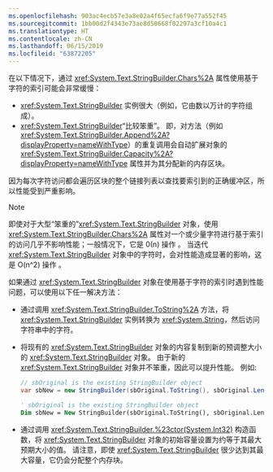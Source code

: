 ```yaml
---
ms.openlocfilehash: 903ac4ecb57e3a8e02a4f65ecfa6f9e77a552f45
ms.sourcegitcommit: 1bb00d2f4343e73ae8d58668f02297a3cf10a4c1
ms.translationtype: HT
ms.contentlocale: zh-CN
ms.lasthandoff: 06/15/2019
ms.locfileid: "63872205"
---
```

在以下情况下，通过 <xref:System.Text.StringBuilder.Chars%2A> 属性使用基于字符的索引可能会非常缓慢：

- <xref:System.Text.StringBuilder> 实例很大（例如，它由数以万计的字符组成）。
- <xref:System.Text.StringBuilder>“比较笨重”。 即，对方法（例如 <xref:System.Text.StringBuilder.Append%2A?displayProperty=nameWithType>）的重复调用会自动扩展对象的 <xref:System.Text.StringBuilder.Capacity%2A?displayProperty=nameWithType> 属性并为其分配新的内存区块。

因为每次字符访问都会遍历区块的整个链接列表以查找要索引到的正确缓冲区，所以性能受到严重影响。

> [!NOTE]
>  即使对于大型“笨重的”<xref:System.Text.StringBuilder> 对象，使用 <xref:System.Text.StringBuilder.Chars%2A> 属性对一个或少量字符进行基于索引的访问几乎不影响性能；一般情况下，它是 0(n) 操作  。 当迭代 <xref:System.Text.StringBuilder> 对象中的字符时，会对性能造成显著的影响，这是 O(n^2) 操作  。 

如果通过 <xref:System.Text.StringBuilder> 对象在使用基于字符的索引时遇到性能问题，可以使用以下任一解决方法：

- 通过调用 <xref:System.Text.StringBuilder.ToString%2A> 方法，将 <xref:System.Text.StringBuilder> 实例转换为 <xref:System.String>，然后访问字符串中的字符。

- 将现有的 <xref:System.Text.StringBuilder> 对象的内容复制到新的预调整大小的 <xref:System.Text.StringBuilder> 对象。 由于新的 <xref:System.Text.StringBuilder> 对象并不笨重，因此可以提升性能。 例如:

   ```csharp
   // sbOriginal is the existing StringBuilder object
   var sbNew = new StringBuilder(sbOriginal.ToString(), sbOriginal.Length);
   ```
   ```vb
   ' sbOriginal is the existing StringBuilder object
   Dim sbNew = New StringBuilder(sbOriginal.ToString(), sbOriginal.Length)
   ```
- 通过调用 <xref:System.Text.StringBuilder.%23ctor(System.Int32)> 构造函数，将 <xref:System.Text.StringBuilder> 对象的初始容量设置为约等于其最大预期大小的值。 请注意，即使 <xref:System.Text.StringBuilder> 很少达到其最大容量，它仍会分配整个内存块。
